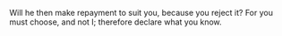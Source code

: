 Will he then make repayment to suit you, because you reject it? For you must choose, and not I; therefore declare what you know.

